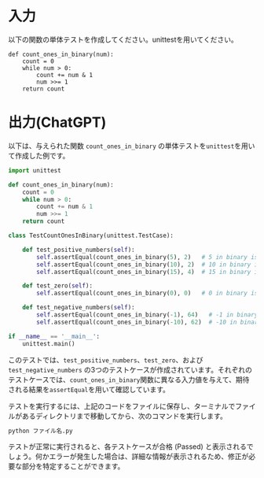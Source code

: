 # 入力
以下の関数の単体テストを作成してください。unittestを用いてください。
```
def count_ones_in_binary(num):
    count = 0
    while num > 0:
        count += num & 1
        num >>= 1
    return count
```

# 出力(ChatGPT)
以下は、与えられた関数 `count_ones_in_binary` の単体テストを`unittest`を用いて作成した例です。

```python
import unittest

def count_ones_in_binary(num):
    count = 0
    while num > 0:
        count += num & 1
        num >>= 1
    return count

class TestCountOnesInBinary(unittest.TestCase):

    def test_positive_numbers(self):
        self.assertEqual(count_ones_in_binary(5), 2)   # 5 in binary is 101, so there are 2 ones
        self.assertEqual(count_ones_in_binary(10), 2)  # 10 in binary is 1010, so there are 2 ones
        self.assertEqual(count_ones_in_binary(15), 4)  # 15 in binary is 1111, so there are 4 ones

    def test_zero(self):
        self.assertEqual(count_ones_in_binary(0), 0)   # 0 in binary is 0, so there are 0 ones

    def test_negative_numbers(self):
        self.assertEqual(count_ones_in_binary(-1), 64)   # -1 in binary (assuming 64-bit) is 111...111, so there are 64 ones
        self.assertEqual(count_ones_in_binary(-10), 62)  # -10 in binary (assuming 64-bit) is 111...1010, so there are 62 ones

if __name__ == '__main__':
    unittest.main()
```

このテストでは、`test_positive_numbers`、`test_zero`、および `test_negative_numbers` の3つのテストケースが作成されています。それぞれのテストケースでは、`count_ones_in_binary`関数に異なる入力値を与えて、期待される結果を`assertEqual`を用いて確認しています。

テストを実行するには、上記のコードをファイルに保存し、ターミナルでファイルがあるディレクトリまで移動してから、次のコマンドを実行します。

```bash
python ファイル名.py
```

テストが正常に実行されると、各テストケースが合格 (Passed) と表示されるでしょう。何かエラーが発生した場合は、詳細な情報が表示されるため、修正が必要な部分を特定することができます。
